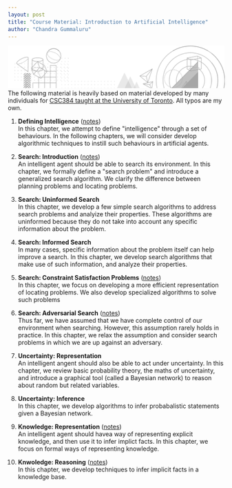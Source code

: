 ```yaml
---
layout: post
title: "Course Material: Introduction to Artificial Intelligence"
author: "Chandra Gummaluru"
---
```


![Header](https://raw.githubusercontent.com/chandra-gummaluru/chandra-gummaluru.github.io/master/media/ai/head.png)
The following material is heavily based on material developed by many individuals for [CSC384 taught at the University of Toronto](https://artsci.calendar.utoronto.ca/course/csc384h1). All typos are my own.

 1. **Defining Intelligence** ([notes](https://github.com/chandra-gummaluru/chandra-gummaluru.github.io/raw/e83faa3902f78ef3d41c5471754287d44c3dc3df/media/ai/slides/chpt1.pdf))<br>
 In this chapter, we attempt to define "intelligence" through a set of behaviours. In the following chapters, we will consider develop algorithmic techniques to instill such behaviours in artificial agents.
  
 2. **Search: Introduction** ([notes](https://github.com/chandra-gummaluru/chandra-gummaluru.github.io/raw/e83faa3902f78ef3d41c5471754287d44c3dc3df/media/ai/slides/chpt2.pdf))<br>
 An intelligent agent should be able to search its environment. In this chapter, we formally define a "search problem" and introduce a generalized search algorithm. We clarify the difference between planning problems and locating problems.
 
 3. **Search: Uninformed Search** <br>In this chapter, we develop a few simple search algorithms to address search problems and analyize their properties. These algorithms are uninformed because they do not take into account any specific information about the problem.

 4. **Search: Informed Search** <br>In many cases, specific information about the problem itself can help improve a search. In this chapter, we develop search algorithms that make use of such information, and analyze their properties.
 
 5. **Search: Constraint Satisfaction Problems** ([notes](https://github.com/chandra-gummaluru/chandra-gummaluru.github.io/raw/master/media/ai/slides/chpt5.pdf))<br>In this chapter, we focus on developing a more efficient representation of locating problems. We also develop specialized algorithms to solve such problems

 6. **Search: Adversarial Search** ([notes](https://github.com/chandra-gummaluru/chandra-gummaluru.github.io/raw/master/media/ai/slides/chpt6.pdf))<br>Thus far, we have assumed that we have complete control of our environment when searching. However, this assumption rarely holds in practice. In this chapter, we relax the assumption and consider search problems in which we are up against an adversary. 
 
 7. **Uncertainty: Representation** <br> An intelligent angent should also be able to act under uncertainty. In this chapter, we review basic probability theory, the maths of uncertainty, and introduce a graphical tool (called a Bayesian network) to reason about random but related variables.

 8. **Uncertainty: Inference** <br> In this chapter, we develop algorithms to infer probabalistic statements given a Bayesian network.

 9. **Knowledge: Representation** ([notes](https://github.com/chandra-gummaluru/chandra-gummaluru.github.io/raw/master/media/ai/slides/chpt9.pdf)) <br> An intelligent agent should havea way of representing explicit knowledge, and then use it to infer implict facts. In this chapter, we focus on formal ways of representing knowledge.
 
 10. **Knwoledge: Reasoning** ([notes](https://github.com/chandra-gummaluru/chandra-gummaluru.github.io/raw/master/media/ai/slides/chpt10.pdf)) <br> In this chapter, we develop techniques to infer implicit facts in a knowledge base.

